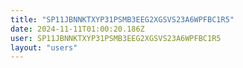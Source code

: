 ```yaml
---
title: "SP11JBNNKTXYP31PSMB3EEG2XGSVS23A6WPFBC1R5"
date: 2024-11-11T01:00:20.186Z
user: SP11JBNNKTXYP31PSMB3EEG2XGSVS23A6WPFBC1R5
layout: "users"
---
```

    